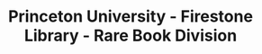 ---
layout: repo
title: "Princeton University - Firestone Library - Rare Book Division"
id: 12596
permalink: repos/12596/
---